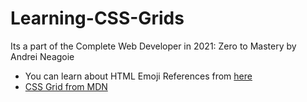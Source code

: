 # Learning-CSS-Grids

Its a part of the Complete Web Developer in 2021: Zero to Mastery by Andrei Neagoie

- You can learn about HTML Emoji References from [here](https://www.w3schools.com/charsets/ref_emoji.asp)
- [CSS Grid from MDN](https://developer.mozilla.org/en-US/docs/Web/CSS/gap)
